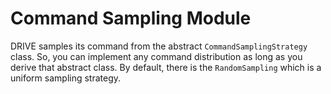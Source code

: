 # Command Sampling Module

DRIVE samples its command from the abstract `CommandSamplingStrategy` class. So, you can implement any command distribution as long as you derive that abstract class. By default, there is the `RandomSampling` which is a uniform sampling strategy.
